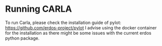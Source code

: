 # Running CARLA

To run Carla, please check the installation guide of pylot: https://github.com/erdos-project/pylot
I advise using the docker container for the installation as there might be some issues with the current erdos python package.

